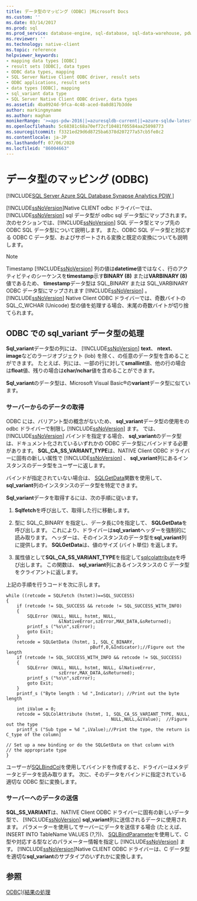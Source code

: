 ```yaml
---
title: データ型のマッピング (ODBC) |Microsoft Docs
ms.custom: ''
ms.date: 03/14/2017
ms.prod: sql
ms.prod_service: database-engine, sql-database, sql-data-warehouse, pdw
ms.reviewer: ''
ms.technology: native-client
ms.topic: reference
helpviewer_keywords:
- mapping data types [ODBC]
- result sets [ODBC], data types
- ODBC data types, mapping
- SQL Server Native Client ODBC driver, result sets
- ODBC applications, result sets
- data types [ODBC], mapping
- sql_variant data type
- SQL Server Native Client ODBC driver, data types
ms.assetid: 4ba0924d-9fca-4c48-aced-0a8d817b3dde
author: markingmyname
ms.author: maghan
monikerRange: '>=aps-pdw-2016||=azuresqldb-current||=azure-sqldw-latest||>=sql-server-2016||=sqlallproducts-allversions||>=sql-server-linux-2017||=azuresqldb-mi-current'
ms.openlocfilehash: 5c68381c68a70ef72cf10481f05584aa25098773
ms.sourcegitcommit: f3321ed29d6d8725ba6378d207277a57cb5fe8c2
ms.contentlocale: ja-JP
ms.lasthandoff: 07/06/2020
ms.locfileid: "86004663"
---
```

# <a name="mapping-data-types-odbc"></a>データ型のマッピング (ODBC)
[!INCLUDE[SQL Server Azure SQL Database Synapse Analytics PDW ](../../includes/applies-to-version/sql-asdb-asdbmi-asa-pdw.md)]

  [!INCLUDE[ssNoVersion](../../includes/ssnoversion-md.md)]Native CLIENT odbc ドライバーでは、 [!INCLUDE[ssNoVersion](../../includes/ssnoversion-md.md)] sql データ型が odbc sql データ型にマップされます。 次のセクションでは、[!INCLUDE[ssNoVersion](../../includes/ssnoversion-md.md)] SQL データ型とマップ先の ODBC SQL データ型について説明します。 また、ODBC SQL データ型と対応する ODBC C データ型、およびサポートされる変換と既定の変換についても説明します。  
  
> [!NOTE]  
>  Timestamp [!INCLUDE[ssNoVersion](../../includes/ssnoversion-md.md)] 列の値は**datetime**値ではなく、行のアクティビティのシーケンスを**timestamp**示す**BINARY (8)** または**VARBINARY (8)** 値であるため、 **timestamp**データ型は SQL_BINARY または SQL_VARBINARY ODBC データ型にマップされます [!INCLUDE[ssNoVersion](../../includes/ssnoversion-md.md)] 。 [!INCLUDE[ssNoVersion](../../includes/ssnoversion-md.md)] Native Client ODBC ドライバーでは、奇数バイトの SQL_C_WCHAR (Unicode) 型の値を処理する場合、末尾の奇数バイトが切り捨てられます。  
  
## <a name="dealing-with-sql_variant-data-type-in-odbc"></a>ODBC での sql_variant データ型の処理  
 **Sql_variant**データ型の列には、 [!INCLUDE[ssNoVersion](../../includes/ssnoversion-md.md)] **text**、 **ntext**、 **image**などのラージオブジェクト (lob) を除く、の任意のデータ型を含めることができます。 たとえば、列には、一部の行に対して**smallint**値、他の行の場合は**float**値、残りの場合は**char/nchar**値を含めることができます。  
  
 **Sql_variant**のデータ型は、Microsoft Visual Basic®の**variant**データ型に似ています。  
  
### <a name="retrieving-data-from-the-server"></a>サーバーからのデータの取得  
 ODBC には、バリアント型の概念がないため、 **sql_variant**データ型の使用をの odbc ドライバーで制限し [!INCLUDE[ssNoVersion](../../includes/ssnoversion-md.md)] ます。 では、 [!INCLUDE[ssNoVersion](../../includes/ssnoversion-md.md)] バインドを指定する場合、 **sql_variant**のデータ型は、ドキュメント化されているいずれかの ODBC データ型にバインドする必要があります。 **SQL_CA_SS_VARIANT_TYPE**は、NATIVE Client ODBC ドライバーに固有の新しい属性で [!INCLUDE[ssNoVersion](../../includes/ssnoversion-md.md)] 、 **sql_variant**列にあるインスタンスのデータ型をユーザーに返します。  
  
 バインドが指定されていない場合は、 [SQLGetData](../../relational-databases/native-client-odbc-api/sqlgetdata.md)関数を使用して、 **sql_variant**列のインスタンスのデータ型を特定できます。  
  
 **Sql_variant**データを取得するには、次の手順に従います。  
  
1.  **Sqlfetch**を呼び出して、取得した行に移動します。  
  
2.  型に SQL_C_BINARY を指定し、データ長に0を指定して、 **SQLGetData**を呼び出します。 これにより、ドライバーは**sql_variant**ヘッダーを強制的に読み取ります。 ヘッダーは、そのインスタンスのデータ型を**sql_variant**列に提供します。 **SQLGetData**は、値のサイズ (バイト単位) を返します。  
  
3.  属性値として**SQL_CA_SS_VARIANT_TYPE**を指定して[sqlcolattribute](../../relational-databases/native-client-odbc-api/sqlcolattribute.md)を呼び出します。 この関数は、 **sql_variant**列にあるインスタンスの C データ型をクライアントに返します。  
  
 上記の手順を行うコードを次に示します。  
  
```  
while ((retcode = SQLFetch (hstmt))==SQL_SUCCESS)  
{  
    if (retcode != SQL_SUCCESS && retcode != SQL_SUCCESS_WITH_INFO)  
    {  
        SQLError (NULL, NULL, hstmt, NULL,   
                    &lNativeError,szError,MAX_DATA,&sReturned);  
        printf_s ("%s\n",szError);  
        goto Exit;  
    }  
    retcode = SQLGetData (hstmt, 1, SQL_C_BINARY,   
                                pBuff,0,&Indicator);//Figure out the length  
    if (retcode != SQL_SUCCESS_WITH_INFO && retcode != SQL_SUCCESS)  
    {  
        SQLError (NULL, NULL, hstmt, NULL, &lNativeError,   
                    szError,MAX_DATA,&sReturned);  
        printf_s ("%s\n",szError);  
        goto Exit;  
    }  
    printf_s ("Byte length : %d ",Indicator); //Print out the byte length  
  
    int iValue = 0;  
    retcode = SQLColAttribute (hstmt, 1, SQL_CA_SS_VARIANT_TYPE, NULL,   
                                        NULL,NULL,&iValue);  //Figure out the type  
    printf_s ("Sub type = %d ",iValue);//Print the type, the return is C_type of the column]  
  
// Set up a new binding or do the SQLGetData on that column with   
// the appropriate type  
}  
```  
  
 ユーザーが[SQLBindCol](../../relational-databases/native-client-odbc-api/sqlbindcol.md)を使用してバインドを作成すると、ドライバーはメタデータとデータを読み取ります。 次に、そのデータをバインドに指定されている適切な ODBC 型に変換します。  
  
### <a name="sending-data-to-the-server"></a>サーバーへのデータの送信  
 **SQL_SS_VARIANT**は、NATIVE Client ODBC ドライバーに固有の新しいデータ型で、 [!INCLUDE[ssNoVersion](../../includes/ssnoversion-md.md)] **sql_variant**列に送信されるデータに使用されます。 パラメーターを使用してサーバーにデータを送信する場合 (たとえば、INSERT INTO TableName VALUES (?,?))、 [SQLBindParameter](../../relational-databases/native-client-odbc-api/sqlbindparameter.md)を使用して、C 型や対応する型などのパラメーター情報を指定し [!INCLUDE[ssNoVersion](../../includes/ssnoversion-md.md)] ます。 [!INCLUDE[ssNoVersion](../../includes/ssnoversion-md.md)]Native CLIENT ODBC ドライバーは、C データ型を適切な**sql_variant**のサブタイプのいずれかに変換します。  
  
## <a name="see-also"></a>参照  
 [ODBC&#41;&#40;結果の処理](../../relational-databases/native-client-odbc-results/processing-results-odbc.md)  
  
  
